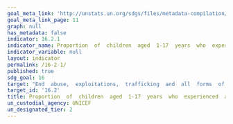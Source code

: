 ```yaml
---
goal_meta_link: 'http://unstats.un.org/sdgs/files/metadata-compilation/Metadata-Goal-16.pdf'
goal_meta_link_page: 11
graph: null
has_metadata: false
indicator: 16.2.1
indicator_name: Proportion  of  children  aged  1-17  years  who  experienced  any  physical  punishment  and/or  psychological  aggression  by  caregivers  in  the  past  month
indicator_variable: null
layout: indicator
permalink: /16-2-1/
published: true  
sdg_goal: 16
target: "End  abuse,  exploitations,  trafficking  and  all  forms  of  violence  against  and  torture  of  children."
target_id: '16.2'
title: Proportion  of  children  aged  1-17  years  who  experienced  any  physical  punishment  and/or  psychological  aggression  by  caregivers  in  the  past  month
un_custodial_agency: UNICEF
un_designated_tier: 2
---
```

